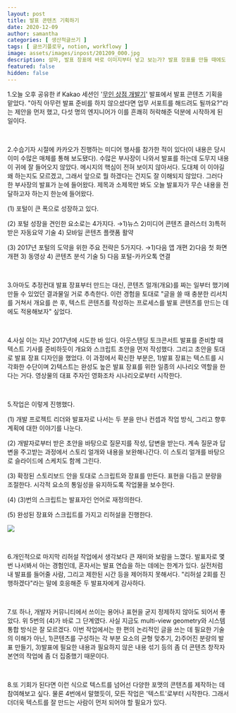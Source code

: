 ```yaml
---
layout: post
title: 발표 콘텐츠 기획하기
date: 2020-12-09
author: samantha
categories: [ 생산적글쓰기 ]
tags: [ 글쓰기플로우, notion, workflowy ]
image: assets/images/inpost/201209_000.jpg
description: 설마, 발표 장표에 바로 이미지부터 넣고 보는가? 발표 장표를 만들 때에도 먼저 텍스트 시나리오부터 준비하면 좋다. 그렇지 않으면 자칫 청중으로부터 "그래서 핵심이 뭔데?"라는 말을 들을 수 있어서다.
featured: false
hidden: false
---
```


1.오늘 오후 공유한 if Kakao 세션인 '[무인 상점 개발기](https://bit.ly/34b2nIr)' 발표에서 발표 콘텐츠 기획을 맡았다. "아직 아무런 발표 준비를 하지 않으셨다면 업무 서포트를 해드려도 될까요?"라는 제안을 먼저 했고, 다섯 명의 엔지니어가 이를 흔쾌히 허락해준 덕분에 시작하게 된 일이다.

<br/>

2.수습기자 시절에 카카오가 진행하는 미디어 행사를 참가한 적이 있다(이 내용은 당시 이미 수많은 매체를 통해 보도됐다). 수많은 부사장이 나와서 발표를 하는데 도무지 내용이 귀에 잘 들어오지 않았다. 메시지의 핵심이 전혀 보이지 않아서다. 도대체 이 이야길 왜 하는지도 모르겠고, 그래서 앞으로 뭘 하겠다는 건지도 잘 이해되지 않았다. 그러다 한 부사장의 발표가 눈에 들어왔다. 제목과 소제목만 봐도 오늘 발표자가 무슨 내용을 전달하고자 하는지 한눈에 들어왔다.

(1) 포털이 큰 폭으로 성장하고 있다.

(2) 포털 성장을 견인한 요소로는 4가지다. →1)뉴스 2)미디어 콘텐츠 클러스터 3)특허 받은 자동요약 기술 4) 모바일 콘텐츠 플랫폼 활약

(3) 2017년 포털의 도약을 위한 주요 전략은 5가지다. →1)다음 앱 개편 2)다음 첫 화면 개편 3) 동영상 4) 콘텐츠 분석 기술 5) 다음 포털-카카오톡 연결

<br/>

3.아마도 추정컨대 발표 장표부터 만드는 대신, 콘텐츠 얼개(개요)를 짜는 일부터 했기에 만들 수 있었던 결과물일 거로 추측한다. 이런 경험을 토대로 "글을 쓸 때 충분한 리서치를 거쳐서 개요를 쓴 후, 텍스트 콘텐츠를 작성하는 프로세스를 발표 콘텐츠를 만드는 데에도 적용해보자" 싶었다.

<br/>

4.사실 이는 지난 2017년에 시도한 바 있다. 아웃스탠딩 토크콘서트 발표를 준비할 때 텍스트 기사를 준비하듯이 개요와 스크립트 초안을 먼저 작성했다. 그리고 초안을 토대로 발표 장표 디자인을 했었다. 이 과정에서 확신한 부분은, 1)발표 장표는 텍스트를 시각화한 수단이며 2)텍스트는 완성도 높은 발표 장표를 위한 일종의 시나리오 역할을 한다는 거다. 영상물의 대표 주자인 영화조차 시나리오로부터 시작한다.

<br/>

5.작업은 이렇게 진행했다.

(1) 개발 프로젝트 리더와 발표자로 나서는 두 분을 만나 컨셉과 작업 방식, 그리고 향후 계획에 대한 이야기를 나눈다.

(2) 개발자로부터 받은 초안을 바탕으로 질문지를 작성, 답변을 받는다. 계속 질문과 답변을 주고받는 과정에서 스토리 얼개와 내용을 보완해나간다. 이 스토리 얼개를 바탕으로 슬라이드에 스케치도 함께 그린다.

(3) 확정된 스토리보드 안을 토대로 스크립트와 장표를 만든다. 표현을 다듬고 분량을 조절한다. 시각적 요소의 통일성을 유지하도록 작업물을 보수한다.

(4) (3)번의 스크립트는 발표자인 언어로 재정의한다.

(5) 완성된 장표와 스크립트를 가지고 리허설을 진행한다.

![](https://github.com/samantha-writer/samantha-writer.github.io/blob/master/assets/images/inpost/201209_000.jpg?raw=true)

<br/>

6.개인적으로 마지막 리허설 작업에서 생각보다 큰 재미와 보람을 느꼈다. 발표자로 몇 번 나서봐서 아는 경험인데, 혼자서는 발표 연습을 하는 데에는 한계가 있다. 실전처럼 내 발표를 들어줄 사람, 그리고 제한된 시간 등을 제어하지 못해서다. "리허설 2회를 진행하겠다"라는 말에 호응해준 두 발표자에게 감사하다.

<br/>

7.또 하나, 개발자 커뮤니티에서 쓰이는 용어나 표현을 굳지 정제하지 않아도 되어서 좋았다. 위 5번의 (4)가 바로 그 단계였다. 사실 지금도 multi-view geometry와 시스템 통합 방식은 잘 모르겠다. 이번 작업에서는 한 편의 논리적인 글을 쓰는 데 필요한 기술의 이해가 아닌, 1)콘텐츠를 구성하는 각 부분 요소의 균형 맞추기, 2)주어진 분량의 발표 만들기, 3)발표에 필요한 내용과 필요하지 않은 내용 섞기 등의 좀 더 콘텐츠 창작자 본연의 작업에 좀 더 집중했기 때문이다.

<br/>

8.또 기회가 된다면 이런 식으로 텍스트를 넘어선 다양한 포맷의 콘텐츠를 제작하는 데 참여해보고 싶다. 물론 4번에서 말했듯이, 모든 작업은 '텍스트'로부터 시작한다. 그래서 더더욱 텍스트를 잘 만드는 사람이 먼저 되어야 할 필요가 있다.

<br/>
